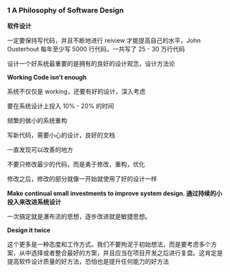 
### 1  A Philosophy of Software Design

**软件设计**

一定要保持写代码，并且不断地进行 reiview 才能提高自己的水平，John Ousterhout 每年至少写 5000 行代码，一共写了 25 - 30 万行代码

设计一个好系统最重要的是拥有的良好的设计观念，设计方法论

**Working Code isn’t enough**

系统不仅仅是 working，还要有好的设计，深入考虑

要在系统设计上投入 10% - 20% 的时间

频繁的做小的系统重构

写新代码，需要小心的设计，良好的文档

一直发现可以改善的地方

不要只修改最少的代码，而是勇于修改，重构，优化

修改之后，修改的部分就像一开始就使用了好的设计一样

**Make continual small investments to improve system design. 通过持续的小投入来改进系统设计**

一次搞定就是瀑布流的思想，逐步改进就是敏捷思想。

**Design it twice**

这个更多是一种态度和工作方式。我们不要拘泥于初始想法，而是要考虑多个方案，从中选择或者整合最好的方案，并且应当在项目开发之后进行复盘。这肯定是提高软件设计质量的好方法，恐怕也是提升任何能力的好方法

